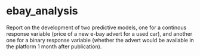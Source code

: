 # ebay_analysis
Report on the development of two predictive models, one for a continous response variable (price of a new e-bay advert for a used car), and another one for a binary response variable (whether the advert would be available in the platform 1 month after publication). 
